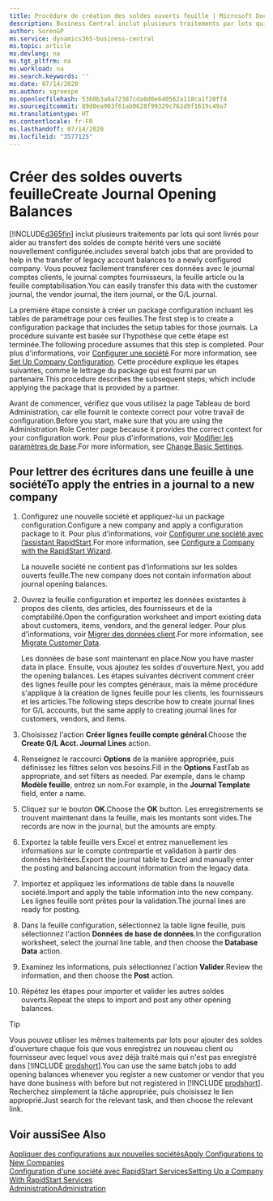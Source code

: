 ```yaml
---
title: Procédure de création des soldes ouverts feuille | Microsoft Docs
description: Business Central inclut plusieurs traitements par lots qui sont livrés pour aider au transfert des soldes de compte hérité vers une société nouvellement configurée. Vous pouvez facilement transférer ces données avec des validations de feuille.
author: SorenGP
ms.service: dynamics365-business-central
ms.topic: article
ms.devlang: na
ms.tgt_pltfrm: na
ms.workload: na
ms.search.keywords: ''
ms.date: 07/14/2020
ms.author: sgroespe
ms.openlocfilehash: 5360b3a8a72387cda8d0e640562a118ca1f20ff4
ms.sourcegitcommit: 89d0ea903f61ab0628f99329c762d9f1619c49a7
ms.translationtype: HT
ms.contentlocale: fr-FR
ms.lasthandoff: 07/14/2020
ms.locfileid: "3577125"
---
```

# <a name="create-journal-opening-balances"></a><span data-ttu-id="92054-104">Créer des soldes ouverts feuille</span><span class="sxs-lookup"><span data-stu-id="92054-104">Create Journal Opening Balances</span></span>

[!INCLUDE[d365fin](includes/d365fin_md.md)] <span data-ttu-id="92054-105">inclut plusieurs traitements par lots qui sont livrés pour aider au transfert des soldes de compte hérité vers une société nouvellement configurée.</span><span class="sxs-lookup"><span data-stu-id="92054-105">includes several batch jobs that are provided to help in the transfer of legacy account balances to a newly configured company.</span></span> <span data-ttu-id="92054-106">Vous pouvez facilement transférer ces données avec le journal comptes clients, le journal comptes fournisseurs, la feuille article ou la feuille comptabilisation.</span><span class="sxs-lookup"><span data-stu-id="92054-106">You can easily transfer this data with the customer journal, the vendor journal, the item journal, or the G/L journal.</span></span>

<span data-ttu-id="92054-107">La première étape consiste à créer un package configuration incluant les tables de paramétrage pour ces feuilles.</span><span class="sxs-lookup"><span data-stu-id="92054-107">The first step is to create a configuration package that includes the setup tables for those journals.</span></span> <span data-ttu-id="92054-108">La procédure suivante est basée sur l’hypothèse que cette étape est terminée.</span><span class="sxs-lookup"><span data-stu-id="92054-108">The following procedure assumes that this step is completed.</span></span> <span data-ttu-id="92054-109">Pour plus d'informations, voir [Configurer une société](admin-set-up-company-configuration.md).</span><span class="sxs-lookup"><span data-stu-id="92054-109">For more information, see [Set Up Company Configuration](admin-set-up-company-configuration.md).</span></span> <span data-ttu-id="92054-110">Cette procédure explique les étapes suivantes, comme le lettrage du package qui est fourni par un partenaire.</span><span class="sxs-lookup"><span data-stu-id="92054-110">This procedure describes the subsequent steps, which include applying the package that is provided by a partner.</span></span>  

<span data-ttu-id="92054-111">Avant de commencer, vérifiez que vous utilisez la page Tableau de bord Administration, car elle fournit le contexte correct pour votre travail de configuration.</span><span class="sxs-lookup"><span data-stu-id="92054-111">Before you start, make sure that you are using the Administration Role Center page because it provides the correct context for your configuration work.</span></span> <span data-ttu-id="92054-112">Pour plus d'informations, voir [Modifier les paramètres de base](ui-change-basic-settings.md).</span><span class="sxs-lookup"><span data-stu-id="92054-112">For more information, see [Change Basic Settings](ui-change-basic-settings.md).</span></span>

## <a name="to-apply-the-entries-in-a-journal-to-a-new-company"></a><span data-ttu-id="92054-113">Pour lettrer des écritures dans une feuille à une société</span><span class="sxs-lookup"><span data-stu-id="92054-113">To apply the entries in a journal to a new company</span></span>

1. <span data-ttu-id="92054-114">Configurez une nouvelle société et appliquez-lui un package configuration.</span><span class="sxs-lookup"><span data-stu-id="92054-114">Configure a new company and apply a configuration package to it.</span></span> <span data-ttu-id="92054-115">Pour plus d'informations, voir [Configurer une société avec l’assistant RapidStart](admin-how-to-configure-a-company-with-the-rapidstart-wizard.md).</span><span class="sxs-lookup"><span data-stu-id="92054-115">For more information, see [Configure a Company with the RapidStart Wizard](admin-how-to-configure-a-company-with-the-rapidstart-wizard.md).</span></span>  

    <span data-ttu-id="92054-116">La nouvelle société ne contient pas d’informations sur les soldes ouverts feuille.</span><span class="sxs-lookup"><span data-stu-id="92054-116">The new company does not contain information about journal opening balances.</span></span>  

2. <span data-ttu-id="92054-117">Ouvrez la feuille configuration et importez les données existantes à propos des clients, des articles, des fournisseurs et de la comptabilité.</span><span class="sxs-lookup"><span data-stu-id="92054-117">Open the configuration worksheet and import existing data about customers, items, vendors, and the general ledger.</span></span> <span data-ttu-id="92054-118">Pour plus d'informations, voir [Migrer des données client](admin-migrate-customer-data.md).</span><span class="sxs-lookup"><span data-stu-id="92054-118">For more information, see [Migrate Customer Data](admin-migrate-customer-data.md).</span></span>  

    <span data-ttu-id="92054-119">Les données de base sont maintenant en place.</span><span class="sxs-lookup"><span data-stu-id="92054-119">Now you have master data in place.</span></span> <span data-ttu-id="92054-120">Ensuite, vous ajoutez les soldes d'ouverture.</span><span class="sxs-lookup"><span data-stu-id="92054-120">Next, you add the opening balances.</span></span> <span data-ttu-id="92054-121">Les étapes suivantes décrivent comment créer des lignes feuille pour les comptes généraux, mais la même procédure s'applique à la création de lignes feuille pour les clients, les fournisseurs et les articles.</span><span class="sxs-lookup"><span data-stu-id="92054-121">The following steps describe how to create journal lines for G/L accounts, but the same apply to creating journal lines for customers, vendors, and items.</span></span>  
3. <span data-ttu-id="92054-122">Choisissez l'action **Créer lignes feuille compte général**.</span><span class="sxs-lookup"><span data-stu-id="92054-122">Choose the **Create G/L Acct. Journal Lines** action.</span></span>  
4. <span data-ttu-id="92054-123">Renseignez le raccourci **Options** de la manière appropriée, puis définissez les filtres selon vos besoins.</span><span class="sxs-lookup"><span data-stu-id="92054-123">Fill in the **Options** FastTab as appropriate, and set filters as needed.</span></span> <span data-ttu-id="92054-124">Par exemple, dans le champ **Modèle feuille**, entrez un nom.</span><span class="sxs-lookup"><span data-stu-id="92054-124">For example, in the **Journal Template** field, enter a name.</span></span>  
5. <span data-ttu-id="92054-125">Cliquez sur le bouton **OK**.</span><span class="sxs-lookup"><span data-stu-id="92054-125">Choose the **OK** button.</span></span> <span data-ttu-id="92054-126">Les enregistrements se trouvent maintenant dans la feuille, mais les montants sont vides.</span><span class="sxs-lookup"><span data-stu-id="92054-126">The records are now in the journal, but the amounts are empty.</span></span>  
6. <span data-ttu-id="92054-127">Exportez la table feuille vers Excel et entrez manuellement les informations sur le compte contrepartie et validation à partir des données héritées.</span><span class="sxs-lookup"><span data-stu-id="92054-127">Export the journal table to Excel and manually enter the posting and balancing account information from the legacy data.</span></span>
7. <span data-ttu-id="92054-128">Importez et appliquez les informations de table dans la nouvelle société.</span><span class="sxs-lookup"><span data-stu-id="92054-128">Import and apply the table information into the new company.</span></span> <span data-ttu-id="92054-129">Les lignes feuille sont prêtes pour la validation.</span><span class="sxs-lookup"><span data-stu-id="92054-129">The journal lines are ready for posting.</span></span>  
8. <span data-ttu-id="92054-130">Dans la feuille configuration, sélectionnez la table ligne feuille, puis sélectionnez l'action **Données de base de données**.</span><span class="sxs-lookup"><span data-stu-id="92054-130">In the configuration worksheet, select the journal line table, and then choose the **Database Data** action.</span></span>  
9. <span data-ttu-id="92054-131">Examinez les informations, puis sélectionnez l'action **Valider**.</span><span class="sxs-lookup"><span data-stu-id="92054-131">Review the information, and then choose the **Post** action.</span></span>  
10. <span data-ttu-id="92054-132">Répétez les étapes pour importer et valider les autres soldes ouverts.</span><span class="sxs-lookup"><span data-stu-id="92054-132">Repeat the steps to import and post any other opening balances.</span></span>  

> [!TIP]
> <span data-ttu-id="92054-133">Vous pouvez utiliser les mêmes traitements par lots pour ajouter des soldes d'ouverture chaque fois que vous enregistrez un nouveau client ou fournisseur avec lequel vous avez déjà traité mais qui n'est pas enregistré dans [!INCLUDE [prodshort](includes/prodshort.md)].</span><span class="sxs-lookup"><span data-stu-id="92054-133">You can use the same batch jobs to add opening balances whenever you register a new customer or vendor that you have done business with before but not registered in [!INCLUDE [prodshort](includes/prodshort.md)].</span></span> <span data-ttu-id="92054-134">Recherchez simplement la tâche appropriée, puis choisissez le lien approprié.</span><span class="sxs-lookup"><span data-stu-id="92054-134">Just search for the relevant task, and then choose the relevant link.</span></span>

## <a name="see-also"></a><span data-ttu-id="92054-135">Voir aussi</span><span class="sxs-lookup"><span data-stu-id="92054-135">See Also</span></span>

[<span data-ttu-id="92054-136">Appliquer des configurations aux nouvelles sociétés</span><span class="sxs-lookup"><span data-stu-id="92054-136">Apply Configurations to New Companies</span></span>](admin-apply-configuration-to-new-companies.md)  
[<span data-ttu-id="92054-137">Configuration d'une société avec RapidStart Services</span><span class="sxs-lookup"><span data-stu-id="92054-137">Setting Up a Company With RapidStart Services</span></span>](admin-set-up-a-company-with-rapidstart.md)  
[<span data-ttu-id="92054-138">Administration</span><span class="sxs-lookup"><span data-stu-id="92054-138">Administration</span></span>](admin-setup-and-administration.md)  
